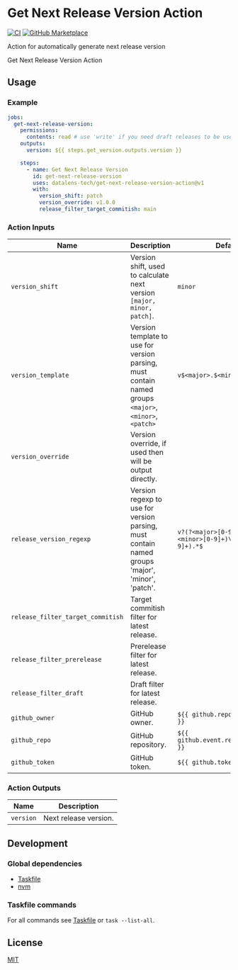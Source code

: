 # Get Next Release Version Action

[![CI](https://github.com/datalens-tech/get-next-release-version-action/workflows/Check%20PR/badge.svg)](https://github.com/datalens-tech/get-next-release-version-action/actions?query=workflow%3A%22%22Check+PR%22%22)
[![GitHub Marketplace](https://img.shields.io/badge/Marketplace-Get%20Next%20Release%20Version-blue.svg)](https://github.com/marketplace/actions/get-next-release-version)

Action for automatically generate next release version

Get Next Release Version Action

## Usage

### Example

```yaml
jobs:
  get-next-release-version:
    permissions:
      contents: read # use 'write' if you need draft releases to be used (gh api doesn't provide draft releases for read-only tokens)
    outputs:
      version: ${{ steps.get_version.outputs.version }}

    steps:
      - name: Get Next Release Version
        id: get-next-release-version
        uses: datalens-tech/get-next-release-version-action@v1
        with:
          version_shift: patch
          version_override: v1.0.0
          release_filter_target_commitish: main
```

### Action Inputs

| Name                              | Description                                                                                            | Default                                                     |
| --------------------------------- | ------------------------------------------------------------------------------------------------------ | ----------------------------------------------------------- |
| `version_shift`                   | Version shift, used to calculate next version `[major, minor, patch]`.                                 | `minor`                                                     |
| `version_template`                | Version template to use for version parsing, must contain named groups `<major>`, `<minor>`, `<patch>` | `v$<major>.$<minor>.$<patch>`                               |
| `version_override`                | Version override, if used then will be output directly.                                                |                                                             |
| `release_version_regexp`          | Version regexp to use for version parsing, must contain named groups 'major', 'minor', 'patch'.        | `v?(?<major>[0-9]+)\.(?<minor>[0-9]+)\.(?<patch>[0-9]+).*$` |
| `release_filter_target_commitish` | Target commitish filter for latest release.                                                            |                                                             |
| `release_filter_prerelease`       | Prerelease filter for latest release.                                                                  |                                                             |
| `release_filter_draft`            | Draft filter for latest release.                                                                       |                                                             |
| `github_owner`                    | GitHub owner.                                                                                          | `${{ github.repository_owner }}`                            |
| `github_repo`                     | GitHub repository.                                                                                     | `${{ github.event.repository.name }}`                       |
| `github_token`                    | GitHub token.                                                                                          | `${{ github.token }}`                                       |

### Action Outputs

| Name      | Description           |
| --------- | --------------------- |
| `version` | Next release version. |

## Development

### Global dependencies

- [Taskfile](https://taskfile.dev/installation/)
- [nvm](https://github.com/nvm-sh/nvm?tab=readme-ov-file#install--update-script)

### Taskfile commands

For all commands see [Taskfile](Taskfile.yaml) or `task --list-all`.

## License

[MIT](LICENSE)
